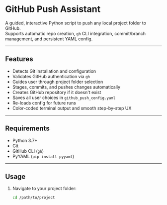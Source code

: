 # GitHub Push Assistant

A guided, interactive Python script to push any local project folder to GitHub.  
Supports automatic repo creation, `gh` CLI integration, commit/branch management, and persistent YAML config.

---

## Features

- Detects Git installation and configuration
- Validates GitHub authentication via `gh`
- Guides user through project folder selection
- Stages, commits, and pushes changes automatically
- Creates GitHub repository if it doesn't exist
- Saves all user choices in `github_push_config.yaml`
- Re-loads config for future runs
- Color-coded terminal output and smooth step-by-step UX

---

## Requirements

- Python 3.7+
- Git
- GitHub CLI (`gh`)
- PyYAML (`pip install pyyaml`)

---

## Usage

1. Navigate to your project folder:
   ```bash
   cd /path/to/project
